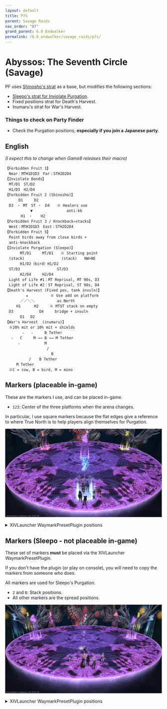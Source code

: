 ```yaml
---
layout: default
title: P7S
parent: Savage Raids
nav_order: "07"
grand_parent: 6.0 Endwalker
permalink: /6.0_endwalker/savage_raids/p7s/
---
```


# Abyssos: The Seventh Circle (Savage)

PF uses [Shinosho's strat](https://youtu.be/JOMBTuWf-j8) as a base, but modifies the following sections:

- [Sleepo's strat for Inviolate Purgation](https://ff14.toolboxgaming.space/?id=339073562612661&preview=1).
- Fixed positions strat for Death's Harvest.
- Inumaru's strat for War's Harvest.

### Things to check on Party Finder

- Check the Purgation positions, **especially if you join a Japanese party**.

## English
*(I expect this to change when Game8 releases their macro)*
```
【Forbidden Fruit 1】
　Near：MTH1D1D3　Far：STH2D2D4
【Inviolate Bonds】
　MT/D1　ST/D2
　H1/D3　H2/D4
【Forbidden Fruit 2 (Shinosho)】
　　 　D1　　　D2
　D3　・ MT　ST ・　D4　　※ Healers use
 　　　　　  ▼ 　　　　　　　 　anti-kb
 　　　 H1　・　  H2
【Forbidden Fruit 3 / Knockback→stacks】
　West：MTH1D1D3　East：STH2D2D4
【Forbidden Fruit 5】
　Point birds away from close birds + 
　anti-knockback
【Inviolate Purgation (Sleepo)】
　　　　MT/D1　　　MT/D1　　※ Starting point
　(stack)　　　　　　　　　　(stack)　　NW>NE
　　　　H1/D2（bird）H1/D2
　ST/D3　　　　　　　　　　ST/D3
　　　　H2/D4　　　H2/D4
　Light of Life #1：MT Reprisal, MT 90s, D3
　Light of Life #2：ST Reprisal, ST 90s, D4
【Death's Harvest (Fixed pos, tank invuln)】
 　　　　　★　　　　　　※ Use add on platform
　　　　／／＼＼　　　　　　as North
　　　H1 　　　H2　　　※ MTST stack on empty
　D3　　　　　　　D4　　　bridge + invuln
　　　　D1 　D2
【War's Harvest  (inumaru)】
　※20% mit or 10% mit + shields
　      ☆   ☆　　　B Tether
　 ☆   C     M →→ B →→ M Tether
 　   ☆　　　      M
　　　       　     /
   　                B
　　　　    /　  B Tether
　　　M Tether
　※C = cow, B = bird, M = mino
```

## Markers (placeable in-game)

These are the markers I use, and can be placed in-game.

- `123`: Center of the three platforms when the arena changes.

In particular, I use square markers because the flat edges give a reference to where True North is to help players align themselves for Purgation.

![](images/markers_placeable.jpg)
<details markdown=block>
<summary>XIVLauncher WaymarkPresetPlugin positions</summary>

```json
{"Name":"P7S","MapID":877,"A":{"X":0.0,"Y":0.0,"Z":0.0,"ID":0,"Active":false},"B":{"X":0.0,"Y":0.0,"Z":0.0,"ID":1,"Active":false},"C":{"X":0.0,"Y":0.0,"Z":0.0,"ID":2,"Active":false},"D":{"X":0.0,"Y":0.0,"Z":0.0,"ID":3,"Active":false},"One":{"X":85.7106,"Y":0.0,"Z":91.75,"ID":4,"Active":true},"Two":{"X":114.2894,"Y":0.0,"Z":91.75,"ID":5,"Active":true},"Three":{"X":100.0,"Y":0.0,"Z":116.5,"ID":6,"Active":true},"Four":{"X":100.0,"Y":0.0,"Z":100.0,"ID":7,"Active":true}}
```

</details>

## Markers (Sleepo - not placeable in-game)

These set of markers **must** be placed via the XIVLauncher WaymarkPresetPlugin.

If you don't have the plugin (or play on console), you will need to copy the markers from someone who does.

All markers are used for Sleepo's Purgation.

- `2` and `B`: Stack positions.
- All other markers are the spread positions.

![](images/markers_sleepo.jpg)
<details markdown=block>
<summary>XIVLauncher WaymarkPresetPlugin positions</summary>

```json
{"Name":"P7S (Sleepo)","MapID":877,"A":{"X":114.29,"Y":0.0,"Z":82.75,"ID":0,"Active":true},"B":{"X":122.084,"Y":0.0,"Z":87.25,"ID":1,"Active":true},"C":{"X":122.0842,"Y":0.0,"Z":96.25,"ID":2,"Active":true},"D":{"X":114.29,"Y":0.0,"Z":100.75,"ID":3,"Active":true},"One":{"X":85.71,"Y":0.0,"Z":82.75,"ID":4,"Active":true},"Two":{"X":77.915,"Y":0.0,"Z":87.25,"ID":5,"Active":true},"Three":{"X":77.915,"Y":0.0,"Z":96.25,"ID":6,"Active":true},"Four":{"X":85.71,"Y":0.0,"Z":100.75,"ID":7,"Active":true}}
```

</details>